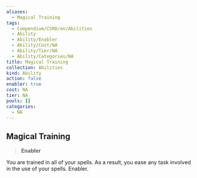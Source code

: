 ```yaml
---
aliases:
  - Magical Training
tags:
  - Compendium/CSRD/en/Abilities
  - Ability
  - Ability/Enabler
  - Ability/Cost/NA
  - Ability/Tier/NA
  - Ability/Categories/NA
title: Magical Training
collection: Abilities
kind: Ability
action: false
enabler: true
cost: NA
tier: NA
pools: []
categories:
  - NA
---
```

## Magical Training    
>**Enabler**  
    
You are trained in all of your spells. As a result, you ease any task involved in the use of your spells. Enabler.